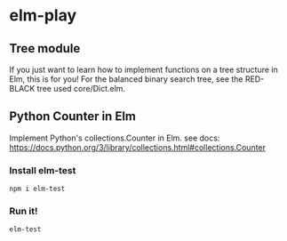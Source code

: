 # elm-play

## Tree module
If you just want to learn how to implement functions on a tree structure in Elm, this is for you!
For the balanced binary search tree, see the RED-BLACK tree used core/Dict.elm.

## Python Counter in Elm
Implement Python's collections.Counter in Elm.
see docs: https://docs.python.org/3/library/collections.html#collections.Counter 

### Install elm-test
```shell
npm i elm-test
```

### Run it!
```shell
elm-test
```
